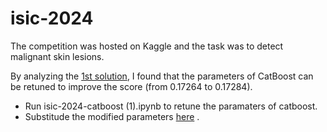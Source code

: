 # isic-2024

The competition was hosted on Kaggle and the task was to detect malignant skin lesions.

By analyzing the [1st solution](https://www.kaggle.com/competitions/isic-2024-challenge/discussion/533196), I found that the parameters of CatBoost can be retuned to improve the score (from 0.17264 to 0.17284). 
 - Run isic-2024-catboost (1).ipynb to retune the paramaters of catboost.
 - Substitude the modified parameters [here](https://www.kaggle.com/code/wanyizhouzzz/first-place-submission-1) .


